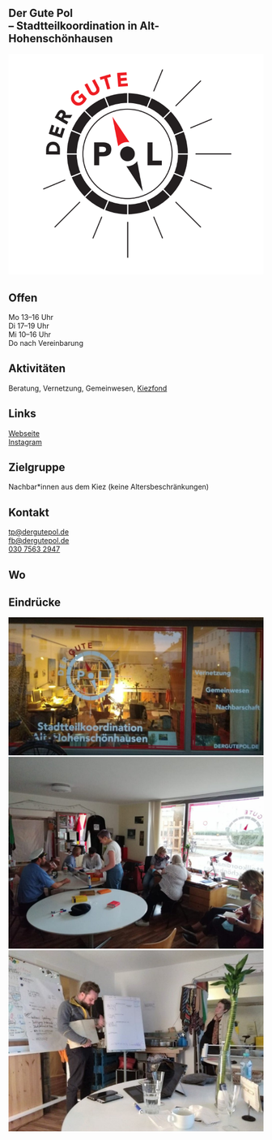 ## Der Gute Pol<br> – Stadtteilkoordination in Alt-Hohenschönhausen
<img id="topmedia" src="/Begegnungen/Images/GutePol/GPlogo.png" />

## Offen
Mo 13–16 Uhr<br>
Di 17–19 Uhr<br>
Mi 10–16 Uhr<br>
Do nach Vereinbarung

## Aktivitäten
<p id="activities">
Beratung, Vernetzung, Gemeinwesen, <a class="external_link" href="https://www.dergutepol.de/kiezfonds/">Kiezfond</a>
</p>

## Links
<a class="external_link" href="http://www.dergutepol.de">Webseite</a><br>
<a class="external_link" href="https://www.instagram.com/der_gute_pol/">Instagram</a>

## Zielgruppe
Nachbar*innen aus dem Kiez (keine Altersbeschränkungen)

## Kontakt
[tp@dergutepol.de](mailto:tp@dergutepol.de)<br>
[fb@dergutepol.de](mailto:fb@dergutepol.de)<br>
<a href="tel:+493075632947">030 7563 2947</a><br>

## Wo
<div id="gmap"></div>
<script>window.onload = showMap('Küstriner Straße 39, 13055, Berlin', 0, 'gmap_mini')</script>

## Eindrücke
<div class="mediacontainer">
  <img src="/Begegnungen/Images/GutePol/GP1.jpg" />
  <img src="/Begegnungen/Images/GutePol/GP2.jpeg" />
  <img src="/Begegnungen/Images/GutePol/GP3.jpg" />
</div>


